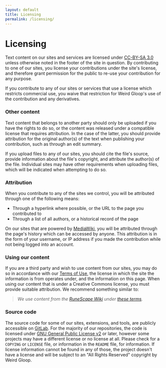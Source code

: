 ```yaml
---
layout: default
title: Licensing
permalink: /licensing/
---
```


# Licensing
Text content on our sites and services are licensed under [CC-BY-SA 3.0](https://creativecommons.org/licenses/by-sa/3.0/) unless otherwise noted in the footer of the site in question. By contributing to one of our sites, you license your contributions under the site's license, and therefore grant permission for the public to re-use your contribution for any purpose.

If you contribute to any of our sites or services that use a license which restricts commercial use, you waive that restriction for Weird Gloop's use of the contribution and any derivatives.

### Other content
Text content that belongs to another party should only be uploaded if you have the rights to do so, or the content was released under a compatible license that requires attribution. In the case of the latter, you should provide attribution for the original author(s) of the text when publishing your contribution, such as through an edit summary.

If you upload files to any of our sites, you should cite the file's source, provide information about the file's copyright, and attribute the author(s) of the file. Individual sites may have other requirements when uploading files, which will be indicated when attempting to do so.

### Attribution
When you contribute to any of the sites we control, you will be attributed through one of the following means:

* Through a hyperlink where possible, or the URL to the page you contributed to
* Through a list of all authors, or a historical record of the page

On our sites that are powered by [MediaWiki](https://www.mediawiki.org/wiki/MediaWiki), you will be attributed through the page's history which can be accessed by anyone. This attribution is in the form of your username, or IP address if you made the contribution while not being logged into an account.

### Using our content
If you are a third party and wish to use content from our sites, you may do so in accordance with our [Terms of Use](/terms), the license in which the site the information is from operates under, and the information on this page. When using our content that is under a Creative Commons license, you must provide suitable attribution. We recommend something similar to:

> *We use content from the [RuneScape Wiki](/) under [these terms](/licensing).*

### Source code
The source code for some of our sites, extensions, and tools, are publicly accessible on [GitLab](https://gitlab.com/weirdgloop). For the majority of our repositories, the code is licensed under [GNU General Public License v2](https://choosealicense.com/licenses/gpl-2.0/) or later, however some projects may have a different license or no license at all. Please check for a `COPYING` or `LICENSE` file, or information in the `README` file, for information. If license information cannot be found in any of those, the project doesn't have a license and will be subject to an "All Rights Reserved" copyright by Weird Gloop.